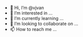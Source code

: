 - 👋 Hi, I’m @vjvan
- 👀 I’m interested in ...
- 🌱 I’m currently learning ...
- 💞️ I’m looking to collaborate on ...
- 📫 How to reach me ...

<!---
vjvan/vjvan is a ✨ special ✨ repository because its `README.md` (this file) appears on your GitHub profile.
You can click the Preview link to take a look at your changes.
--->
